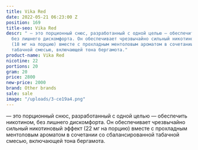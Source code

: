 ```yaml
---
title: Vika Red
date: 2022-05-21 06:23:00 Z
position: 169
title-seo: Vika Red
descr: " — это порционный снюс, разработанный с одной целью — обеспечить никотином,
  без лишнего дискомфорта. Он обеспечивает чрезвычайно сильный никотиновый эффект
  (18 мг на порцию) вместе с прохладным ментоловым ароматом в сочетании со сбалансированной
  табачной смесью, включающей тона бергамота."
product-name: Vika Red
nicotine: 22
portions: 20
gram: 20
price: 2800
new-price: 2000
brand: Other brands
sale: sale
image: "/uploads/3-ce19a4.png"
---
```


 — это порционный снюс, разработанный с одной целью — обеспечить никотином, без лишнего дискомфорта. Он обеспечивает чрезвычайно сильный никотиновый эффект (22 мг на порцию) вместе с прохладным ментоловым ароматом в сочетании со сбалансированной табачной смесью, включающей тона бергамота.